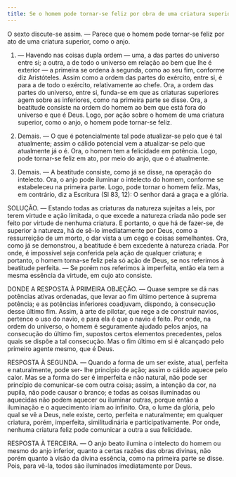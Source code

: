 ```yaml
---
title: Se o homem pode tornar-se feliz por obra de uma criatura superior, o anjo
---
```


O sexto discute-se assim. — Parece que o homem pode tornar-se feliz por ato de uma criatura superior, como o anjo.  

1. — Havendo nas coisas dupla ordem — uma, a das partes do universo entre si; a outra, a de todo o universo em relação ao bem que lhe é exterior — a primeira se ordena à segunda, como ao seu fim, conforme diz Aristóteles. Assim como a ordem das partes do exército, entre si, é para a de todo o exército, relativamente ao chefe. Ora, a ordem das partes do universo, entre si, funda-se em que as criaturas superiores agem sobre as inferiores, como na primeira parte se disse. Ora, a beatitude consiste na ordem do homem ao bem que está fora do universo e que é Deus. Logo, por ação sobre o homem de uma criatura superior, como o anjo, o homem pode tornar-se feliz.  

2. Demais. — O que é potencialmente tal pode atualizar-se pelo que é tal atualmente; assim o cálido potencial vem a atualizar-se pelo que atualmente já o é. Ora, o homem tem a felicidade em potência. Logo, pode tornar-se feliz em ato, por meio do anjo, que o é atualmente.  

3. Demais. — A beatitude consiste, como já se disse, na operação do intelecto. Ora, o anjo pode iluminar o intelecto do homem, conforme se estabeleceu na primeira parte. Logo, pode tornar o homem feliz.  Mas, em contrário, diz a Escritura (Sl 83, 12): O senhor dará a graça e a glória.  

SOLUÇÃO. — Estando todas as criaturas da natureza sujeitas a leis, por terem virtude e ação limitada, o que excede a natureza criada não pode ser feito por virtude de nenhuma criatura. E portanto, o que há de fazer-se, de superior à natureza, há de sê-lo imediatamente por Deus, como a ressurreição de um morto, o dar vista a um cego e coisas semelhantes. Ora, como já se demonstrou, a beatitude é bem excedente à natureza criada. Por onde, é impossível seja conferida pela ação de qualquer criatura; e portanto, o homem torna-se feliz pela só ação de Deus, se nos referimos à beatitude perfeita. — Se porém nos referimos à imperfeita, então ela tem a mesma essência da virtude, em cujo ato consiste.  

DONDE A RESPOSTA À PRIMEIRA OBJEÇÃO. — Quase sempre se dá nas potências ativas ordenadas, que levar ao fim último pertence à suprema potência; e as potências inferiores coadjuvam, dispondo, à consecução desse último fim. Assim, à arte de pilotar, que rege a de construir navios, pertence o uso do navio, e para ela é que o navio é feito. Por onde, na ordem do universo, o homem é seguramente ajudado pelos anjos, na consecução do último fim, supostos certos elementos precedentes, pelos quais se dispõe a tal consecução. Mas o fim último em si é alcançado pelo primeiro agente mesmo, que é Deus.  

RESPOSTA À SEGUNDA. — Quando a forma de um ser existe, atual, perfeita e naturalmente, pode ser- lhe princípio de ação; assim o cálido aquece pelo calor. Mas se a forma do ser é imperfeita e não natural, não pode ser princípio de comunicar-se com outra coisa; assim, a intenção da cor, na pupila, não pode causar o branco; e todas as coisas iluminadas ou aquecidas não podem aquecer ou iluminar outras, porque então a iluminação e o aquecimento iriam ao infinito. Ora, o lume da glória, pelo qual se vê a Deus, nele existe, certo, perfeita e naturalmente; em qualquer criatura, porém, imperfeita, similitudinária e participativamente. Por onde, nenhuma criatura feliz pode comunicar a outra a sua felicidade. 

RESPOSTA À TERCEIRA. — O anjo beato ilumina o intelecto do homem ou mesmo do anjo inferior, quanto a certas razões das obras divinas, não porém quanto à visão da divina essência, como na primeira parte se disse. Pois, para vê-la, todos são iluminados imediatamente por Deus.